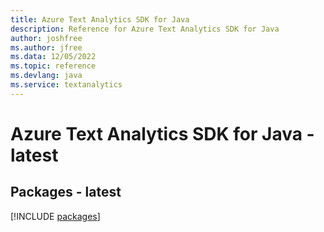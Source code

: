 ```yaml
---
title: Azure Text Analytics SDK for Java
description: Reference for Azure Text Analytics SDK for Java
author: joshfree
ms.author: jfree
ms.data: 12/05/2022
ms.topic: reference
ms.devlang: java
ms.service: textanalytics
---
```

# Azure Text Analytics SDK for Java - latest
## Packages - latest
[!INCLUDE [packages](text-analytics-index.md)]